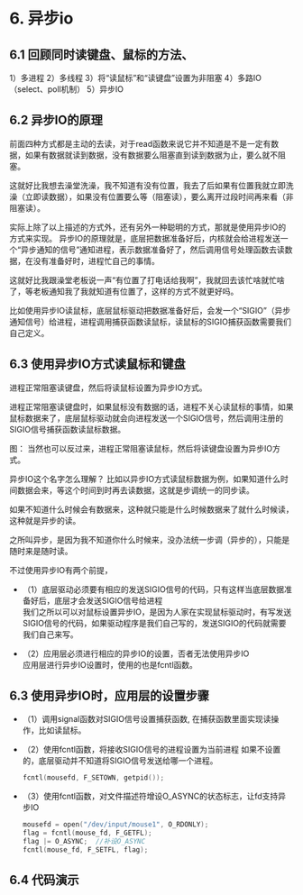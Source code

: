 # 6. 异步io	

## 6.1 回顾同时读键盘、鼠标的方法、

1）多进程
2）多线程
3）将“读鼠标”和“读键盘”设置为非阻塞
4）多路IO（select、poll机制）
5）异步IO

## 6.2 异步IO的原理

前面四种方式都是主动的去读，对于read函数来说它并不知道是不是一定有数据，如果有数据就读到数据，没有数据要么阻塞直到读到数据为止，要么就不阻塞。

这就好比我想去澡堂洗澡，我不知道有没有位置，我去了后如果有位置我就立即洗澡（立即读数据），如果没有位置要么等（阻塞读），要么离开过段时间再来看（非阻塞读）。

实际上除了以上描述的方式外，还有另外一种聪明的方式，那就是使用异步IO的方式来实现。
异步IO的原理就是，底层把数据准备好后，内核就会给进程发送一个“异步通知的信号”通知进程，表示数据准备好了，然后调用信号处理函数去读数据，在没有准备好时，进程忙自己的事情。

这就好比我跟澡堂老板说一声“有位置了打电话给我啊”，我就回去该忙啥就忙啥了，等老板通知我了我就知道有位置了，这样的方式不就更好吗。

比如使用异步IO读鼠标，底层鼠标驱动把数据准备好后，会发一个“SIGIO”（异步通知信号）给进程，进程调用捕获函数读鼠标，读鼠标的SIGIO捕获函数需要我们自己定义。

## 6.3 使用异步IO方式读鼠标和键盘

进程正常阻塞读键盘，然后将读鼠标设置为异步IO方式。

进程正常阻塞读键盘时，如果鼠标没有数据的话，进程不关心读鼠标的事情，如果鼠标数据来了，底层鼠标驱动就会向进程发送一个SIGIO信号，然后调用注册的SIGIO信号捕获函数读鼠标数据。

图：
当然也可以反过来，进程正常阻塞读鼠标，然后将读键盘设置为异步IO方式。

异步IO这个名字怎么理解？
比如以异步IO方式读鼠标数据为例，如果知道什么时间数据会来，等这个时间到时再去读数据，这就是步调统一的同步读。

如果不知道什么时候会有数据来，这种就只能是什么时候数据来了就什么时候读，这种就是异步的读。

之所叫异步，是因为我不知道你什么时候来，没办法统一步调（异步的），只能是随时来是随时读。

不过使用异步IO有两个前提，

+ （1）底层驱动必须要有相应的发送SIGIO信号的代码，只有这样当底层数据准备好后，底层才会发送SIGIO信号给进程  
  我们之所以可以对鼠标设置异步IO，是因为人家在实现鼠标驱动时，有写发送SIGIO信号的代码，如果驱动程序是我们自己写的，发送SIGIO的代码就需要我们自己来写。

+ （2）应用层必须进行相应的异步IO的设置，否者无法使用异步IO  
  应用层进行异步IO设置时，使用的也是fcntl函数。

## 6.3 使用异步IO时，应用层的设置步骤

+ （1）调用signal函数对SIGIO信号设置捕获函数, 在捕获函数里面实现读操作，比如读鼠标。
+ （2）使用fcntl函数，将接收SIGIO信号的进程设置为当前进程
  如果不设置的，底层驱动并不知道将SIGIO信号发送给哪一个进程。

  ```c
  fcntl(mousefd, F_SETOWN, getpid());
  ```

+ （3）使用fcntl函数，对文件描述符增设O_ASYNC的状态标志，让fd支持异步IO

  ```c
  mousefd = open("/dev/input/mouse1", O_RDONLY);
  flag = fcntl(mouse_fd, F_GETFL);
  flag |= O_ASYNC;  //补设O_ASYNC
  fcntl(mouse_fd, F_SETFL, flag);

## 6.4 代码演示